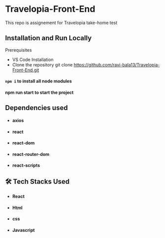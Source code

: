 # Travelopia-Front-End
This repo is assignement for Travelopia take-home test


## Installation and Run Locally
Prerequisites

- VS Code
  Installation
- Clone the repository
 git clone  https://github.com/ravi-bala13/Travelopia-Front-End.git


#### `npm i`    to install all node modules
#### npm run start  to start the project

## Dependencies used

- #### axios
- #### react
- #### react-dom
- #### react-router-dom
- #### react-scripts

## 🛠 Tech Stacks Used

- #### React
- #### Html
- #### css
- #### Javascript
